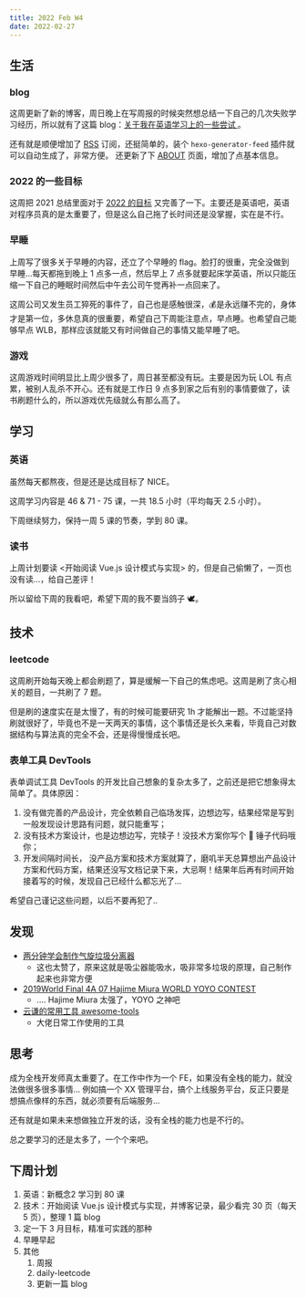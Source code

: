 ```yaml
---
title: 2022 Feb W4
date: 2022-02-27
---
```


## 生活

### blog

这周更新了新的博客，周日晚上在写周报的时候突然想总结一下自己的几次失败学习经历，所以就有了这篇 blog：[关于我在英语学习上的一些尝试
](/2022/02/27/2022/my-attempt-at-learning-english/)。

还有就是顺便增加了 [RSS](/atom.xml) 订阅，还挺简单的，装个 `hexo-generator-feed` 插件就可以自动生成了，非常方便。 还更新了下 [ABOUT](/about) 页面，增加了点基本信息。

### 2022 的一些目标

这周把 2021 总结里面对于 [2022 的目标](/2022/02/20/2022/2021-summary/#2022-Goals) 又完善了一下。主要还是英语吧，英语对程序员真的是太重要了，但是这么自己拖了长时间还是没掌握，实在是不行。

### 早睡

上周写了很多关于早睡的内容，还立了个早睡的 flag。脸打的很重，完全没做到早睡...每天都拖到晚上 1 点多一点，然后早上 7 点多就要起床学英语，所以只能压缩一下自己的睡眠时间然后中午去公司午觉再补一点回来了。

这周公司又发生员工猝死的事件了，自己也是感触很深，💰是永远赚不完的，身体才是第一位，多休息真的很重要，希望自己下周能注意点，早点睡。也希望自己能够早点 WLB，那样应该就能又有时间做自己的事情又能早睡了吧。

### 游戏

这周游戏时间明显比上周少很多了，周日甚至都没有玩。主要是因为玩 LOL 有点累，被别人乱杀不开心。还有就是工作日 9 点多到家之后有别的事情要做了，读书刷题什么的，所以游戏优先级就么有那么高了。

## 学习

### 英语

虽然每天都熬夜，但是还是达成目标了 NICE。

这周学习内容是 46 & 71 - 75 课，一共 18.5 小时（平均每天 2.5 小时）。

下周继续努力，保持一周 5 课的节奏，学到 80 课。

### 读书

上周计划要读 <开始阅读 Vue.js 设计模式与实现> 的，但是自己偷懒了，一页也没有读...，给自己差评！

所以留给下周的我看吧，希望下周的我不要当鸽子 🕊。

## 技术

### leetcode

这周刷开始每天晚上都会刷题了，算是缓解一下自己的焦虑吧。这周是刷了贪心相关的题目，一共刷了 7 题。

但是刷的速度实在是太慢了，有的时候可能要研究 1h 才能解出一题。不过能坚持刷就很好了，毕竟也不是一天两天的事情，这个事情还是长久来看，毕竟自己对数据结构与算法真的完全不会，还是得慢慢成长吧。

### 表单工具 DevTools

表单调试工具 DevTools 的开发比自己想象的复杂太多了，之前还是把它想象得太简单了。具体原因：

1. 没有做完善的产品设计，完全依赖自己临场发挥，边想边写，结果经常是写到一般发现设计思路有问题，就只能重写；
2. 没有技术方案设计，也是边想边写，完犊子！没技术方案你写个 🔨 锤子代码哦你；
3. 开发间隔时间长， 没产品方案和技术方案就算了，磨叽半天总算想出产品设计方案和代码方案，结果还没写文档记录下来，大忌啊！结果年后再有时间开始接着写的时候，发现自己已经什么都忘光了...

希望自己谨记这些问题，以后不要再犯了..


## 发现

- [两分钟学会制作气旋垃圾分离器](https://www.bilibili.com/video/BV1mb4y1H7jF)
   - 这也太赞了，原来这就是吸尘器能吸水，吸非常多垃圾的原理，自己制作起来也非常方便
- [2019World Final 4A 07 Hajime Miura WORLD YOYO CONTEST](https://www.bilibili.com/video/av63610679?from=search&seid=7002975511378983218&spm_id_from=333.337.0.0)
   - .... Hajime Miura 太强了，YOYO 之神吧
- [云谦的常用工具 awesome-tools](https://github.com/sorrycc/awesome-tools)
  - 大佬日常工作使用的工具

## 思考

成为全栈开发师真太重要了。在工作中作为一个 FE，如果没有全栈的能力，就没法做很多很多事情... 例如搞一个 XX 管理平台，搞个上线服务平台，反正只要是想搞点像样的东西，就必须要有后端服务...

还有就是如果未来想做独立开发的话，没有全栈的能力也是不行的。

总之要学习的还是太多了，一个个来吧。

## 下周计划

1. 英语：新概念2 学习到 80 课
3. 技术：开始阅读 Vue.js 设计模式与实现，并博客记录，最少看完 30 页（每天 5 页），整理 1 篇 blog
4. 定一下 3 月目标，精准可实践的那种
2. 早睡早起
5. 其他
    1. 周报
    2. daily-leetcode
    3. 更新一篇 blog

